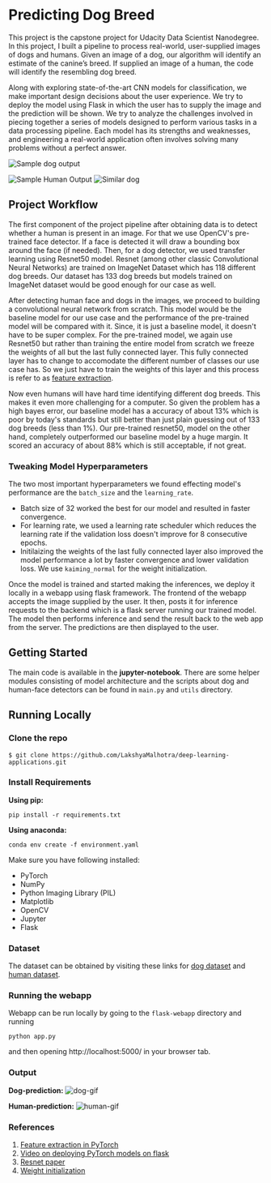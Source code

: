 # Predicting Dog Breed 
This project is the capstone project for Udacity Data Scientist Nanodegree. In this project, I built a pipeline to process real-world, user-supplied images of dogs and humans. Given an image of a dog, our algorithm will identify an estimate of the canine’s breed. If supplied an image of a human, the code will identify the resembling dog breed. 

Along with exploring state-of-the-art CNN models for classification, we make important design decisions about the user experience. We try to deploy the model using Flask in which the user has to supply the image and the prediction will be shown. We try to analyze the challenges involved in piecing together a series of models designed to perform various tasks in a data processing pipeline. Each model has its strengths and weaknesses, and engineering a real-world application often involves solving many problems without a perfect answer. 

![Sample dog output](./images/Nova-scotia-retriever.png)

![Sample Human Output](images/sample_human_2.png)
![Similar dog](images/Irish_wolfdog.png)

## Project Workflow
The first component of the project pipeline after obtaining data is to detect whether a human is present in an image. For that we use OpenCV's pre-trained face detector. If a face is detected it will draw a bounding box around the face (if needed). Then, for a dog detector, we used transfer learning using Resnet50 model. Resnet (among other classic Convolutional Neural Networks) are trained on ImageNet Dataset which has 118 different dog breeds. Our dataset has 133 dog breeds but models trained on ImageNet dataset would be good enough for our case as well.

After detecting human face and dogs in the images, we proceed to building a convolutional neural network from scratch. This model would be the baseline model for our use case and the performance of the pre-trained model will be compared with it. Since, it is just a baseline model, it doesn't have to be super complex. For the pre-trained model, we again use Resnet50 but rather than training the entire model from scratch we freeze the weights of all but the last fully connected layer. This fully connected layer has to change to accomodate the different number of classes our use case has. So we just have to train the weights of this layer and this process is refer to as [feature extraction](https://pytorch.org/tutorials/beginner/finetuning_torchvision_models_tutorial.html).

Now even humans will have hard time identifying different dog breeds. This makes it even more challenging for a computer. So given the problem has a high bayes error, our baseline model has a accuracy of about 13% which is poor by today's standards but still better than just plain guessing out of 133 dog breeds (less than 1%). Our pre-trained resnet50, model on the other hand, completely outperformed our baseline model by a huge margin. It scored an accuracy of about 88% which is still acceptable, if not great.

### Tweaking Model Hyperparameters
The two most important hyperparameters we found effecting model's performance are the `batch_size` and the `learning_rate`. 

- Batch size of 32 worked the best for our model and resulted in faster convergence. 
- For learning rate, we used a learning rate scheduler which reduces the learning rate if the validation loss doesn't improve for 8 consecutive epochs. 
- Initilaizing the weights of the last fully connected layer also improved the model performance a lot by faster convergence and lower validation loss. We use `kaiming_normal` for the weight initialization.

Once the model is trained and started making the inferences, we deploy it locally in a webapp using flask framework. The frontend of the webapp accepts the image supplied by the user. It then, posts it for inference requests to the backend which is a flask server running our trained model. The model then performs inference and send the result back to the web app from the server. The predictions are then displayed to the user.

## Getting Started
The main code is available in the __jupyter-notebook__. There are some helper modules consisting of model architecture and the scripts about dog and human-face detectors can be found in `main.py` and `utils` directory.

## Running Locally
### Clone the repo
```
$ git clone https://github.com/LakshyaMalhotra/deep-learning-applications.git
```
### Install Requirements
__Using pip:__

```
pip install -r requirements.txt
```

__Using anaconda:__

```
conda env create -f environment.yaml
```

Make sure you have following installed:
- PyTorch
- NumPy
- Python Imaging Library (PIL)
- Matplotlib
- OpenCV
- Jupyter
- Flask

### Dataset
The dataset can be obtained by visiting these links for [dog dataset](https://s3-us-west-1.amazonaws.com/udacity-aind/dog-project/dogImages.zip) and [human dataset](https://s3-us-west-1.amazonaws.com/udacity-aind/dog-project/lfw.zip).

### Running the webapp
Webapp can be run locally by going to the `flask-webapp` directory and running
```
python app.py
```
and then opening http://localhost:5000/ in your browser tab.

### Output
__Dog-prediction:__
![dog-gif](results/dog-prediction.gif)

__Human-prediction:__
![human-gif](results/human-prediction.gif)

### References
1. [Feature extraction in PyTorch](https://pytorch.org/tutorials/beginner/finetuning_torchvision_models_tutorial.html)
2. [Video on deploying PyTorch models on flask](https://www.youtube.com/watch?v=eI8m0-NWCys&t=4758s)
3. [Resnet paper](https://arxiv.org/abs/1512.03385)
4. [Weight initialization](https://pytorch.org/docs/stable/nn.init.html#torch.nn.init.kaiming_normal_)


